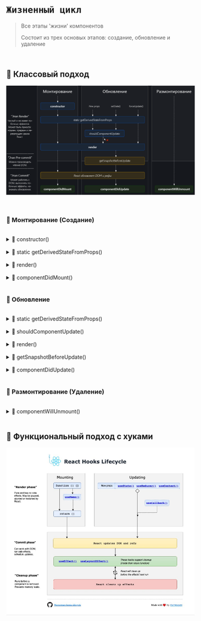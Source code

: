 # `Жизненный цикл`
> Все этапы 'жизни' компонентов
> 
> Состоит из трех основых этапов: создание, обновление и удаление


<br>

## 🚩 Классовый подход


<a href="https://projects.wojtekmaj.pl/react-lifecycle-methods-diagram/"><img src="./img/1.png" style="width: 700px"></a>

<br>

### 🔴 Монтирование (Создание)

<br>

<details>
<summary>🔹 constructor()</summary>
<br>
👉 При СОЗДАНИИ компонента. В нем обычно инициализируются начальные значения состояния и привязываются обработчики событий   
</details>

<br>

<details>
<summary>🔹 static getDerivedStateFromProps()</summary>
<br>
👉 Перед РЕНДЕРИНГОМ компонента и позволяет обновить состояние на основе новых свойств (props)   
</details>

<br>

<details>
<summary>🔹 render()</summary>
 <br>
👉 Этот метод обязателен и отвечает за возврат JSX, который будет отображен в DOM 
</details>

<br>

<details>
<summary>🔹 componentDidMount()</summary>
   <br>
👉 Сразу после вставки компонента в DOM
 
 <br>
 <br>
  
❗ Здесь можно выполнять запросы к серверу, устанавливать подписки на события и выполнять другие побочные эффекты  
</details>

<br>

### 🔴 Обновление

<br>

<details>
<summary>🔹 static getDerivedStateFromProps()</summary>
<br>
👉 Вызывается при обновлении, чтобы обновить состояние на основе новых свойств 
</details>

<br>

<details>
<summary>🔹 shouldComponentUpdate()</summary>
<br>
👉 Вызывается перед рендерингом компонента и определяет, следует ли перерисовывать компонент   
</details>

<br>

<details>
<summary>🔹 render()</summary>
 <br>
👉 Перерисовывается на основе новых данных
</details>

<br>

<details>
<summary>🔹 getSnapshotBeforeUpdate()</summary>
   <br>
👉 Вызывается перед тем, как обновленный компонент будет вставлен в DOM
</details>

<br>

<details>
<summary>🔹 componentDidUpdate()</summary>
   <br>
👉 После обновления компонента и позволяет выполнять побочные эффекты после перерисовки
</details>

<br>

### 🔴 Размонтирование (Удаление)

<br>

<details>
<summary>🔹 componentWillUnmount()</summary>
<br>
👉 Вызывается перед удалением компонента из DOM

 <br>
 <br>
  
❗ Здесь можно очищать ресурсы, прекращать подписки и выполнять другие завершающие действия
</details>





<br>

## 🚩 Функциональный подход с хуками


<img src="./img/2.jpg" style="width: 700px">